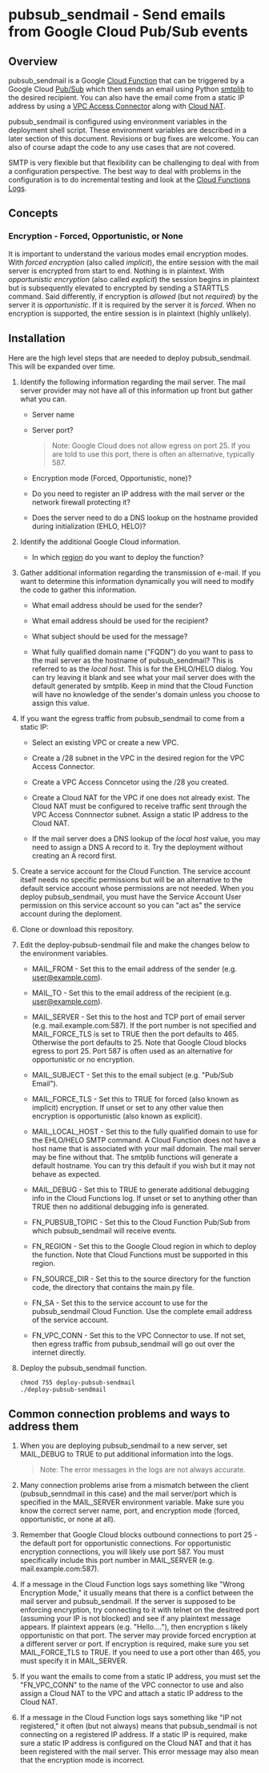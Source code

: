 # pubsub_sendmail - Send emails from Google Cloud Pub/Sub events
## Overview

pubsub_sendmail is a Google [Cloud Function](https://cloud.google.com/functions) that can be triggered by a Google Cloud [Pub/Sub](https://cloud.google.com/pubsub) which then sends an email using Python [smtplib](https://docs.python.org/3/library/smtplib.html) to the desired recipient. You can also have the email come from a static IP address by using a [VPC Access Connector](https://cloud.google.com/vpc/docs/configure-serverless-vpc-access) along with [Cloud NAT](https://cloud.google.com/nat/docs/overview).

pubsub_sendmail is configured using environment variables in the deployment shell script.  These environment variables are described in a later section of this document.  Revisions or bug fixes are welcome.  You can also of course adapt the code to any use cases that are not covered.

SMTP is very flexible but that flexibility can be challenging to deal with from a configuration perspective. The best way to deal with problems in the configuration is to do incremental testing and look at the [Cloud Functions Logs](https://cloud.google.com/functions/docs/monitoring/logging).

## Concepts

### Encryption - Forced, Opportunistic, or None

   It is important to understand the various modes email encryption modes.  With *forced encryption* (also called *implicit*), the entire session with the mail server is encrypted from start to end.  Nothing is in plaintext.  With *opportunistic encryption* (also called *explicit*) the session begins in plaintext but is subsequently elevated to encrypted by sending a STARTTLS command.  Said differently, if encryption is *allowed* (but not *required*) by the server it is *opportunistic*.  If it is required by the server it is *forced*. When no encryption is supported, the entire session is in plaintext (highly unlikely).

## Installation

Here are the high level steps that are needed to deploy pubsub_sendmail.  This will be expanded over time.

1. Identify the following information regarding the mail server.  The mail server provider may not have all of this information up front but gather what you can.

   * Server name

   * Server port?

     >Note: Google Cloud does not allow egress on port 25.  If you are told to use this port, there is often an alternative, typically 587.

   * Encryption mode (Forced, Opportunistic, none)?

   * Do you need to register an IP address with the mail server or the network firewall protecting it?

   * Does the server need to do a DNS lookup on the hostname provided during initialization (EHLO, HELO)? 

2. Identify the additional Google Cloud information.

   * In which [region](https://cloud.google.com/functions/docs/locations) do you want to deploy the function?

3. Gather additional information regarding the transmission of e-mail.  If you want to determine this information dynamically you will need to modify the code to gather this information.

   * What email address should be used for the sender?

   * What email address should be used for the recipient?

   * What subject should be used for the message?

   * What fully qualified domain name ("FQDN") do you want to pass to the mail server as the hostname of pubsub_sendmail?  This is referred to as the *local host*. This is for the EHLO/HELO dialog. You can try leaving it blank and see what your mail server does with the default generated by smtplib.  Keep in mind that the Cloud Function will have no knowledge of the sender's domain unless you choose to assign this value.


4. If you want the egress traffic from pubsub_sendmail to come from a static IP:

   * Select an existing VPC or create a new VPC.

   * Create a /28 subnet in the VPC in the desired region for the VPC Access Connector.

   * Create a VPC Access Conncetor using the /28 you created.

   * Create a Cloud NAT for the VPC if one does not already exist.   The Cloud NAT must be configured to receive traffic sent through the VPC Access Connnector subnet.  Assign a static IP address to the Cloud NAT.

   * If the mail server does a DNS lookup of the *local host* value, you may need to assign a DNS A record to it.  Try the deployment without creating an A record first.

5. Create a service account for the Cloud Function.  The service account itself needs no specific permissions but will be an alternative to the default service account whose permissions are not needed.   When you deploy pubsub_sendmail, you must have the Service Account User permission on this service account so you can "act as" the service account during the deploment.

6. Clone or download this repository.

7. Edit the deploy-pubsub-sendmail file and make the changes below to the environment variables.

   * MAIL_FROM - Set this to the email address of the sender (e.g. user@example.com).

   * MAIL_TO - Set this to the email address of the recipient (e.g. user@example.com).

   * MAIL_SERVER - Set this to the host and TCP port of email server (e.g. mail.example.com:587). If the port number is not specified and MAIL_FORCE_TLS is set to TRUE then the port defaults to 465.  Otherwise the port defaults to 25.  Note that Google Cloud blocks egress to port 25.  Port 587 is often used as an alternative for opportunistic or no encryption.

   * MAIL_SUBJECT - Set this to the email subject (e.g. "Pub/Sub Email").

   * MAIL_FORCE_TLS - Set this to TRUE for forced (also known as implicit) encryption.  If unset or set to any other value then encryption is opportunistic (also known as explicit).

   * MAIL_LOCAL_HOST - Set this to the fully qualified domain to use for the EHLO/HELO SMTP command.  A Cloud Function does not have a host name that is associated with your mail ddomain.  The mail server may be fine without that.  The smtplib functions will generate a default hostname.  You can try this default if you wish but it may not behave as expected.

   * MAIL_DEBUG - Set this to TRUE to generate additional debugging info in the Cloud Functions log.  If unset or set to anything other than TRUE then no additional debugging info is generated.

   * FN_PUBSUB_TOPIC - Set this to the Cloud Function Pub/Sub from which pubsub_sendmail will receive events.

   * FN_REGION - Set this to the Google Cloud region in which to deploy the function.  Note that Cloud Functions must be supported in this region.

   * FN_SOURCE_DIR - Set this to the source directory for the function code, the directory that contains the main.py file.

   * FN_SA - Set this to the service account to use for the pubsub_sendmail Cloud Function.  Use the complete email address of the service account.

   * FN_VPC_CONN - Set this to the VPC Connector to use.  If not set, then egress traffic from pubsub_sendmail will go out over the internet directly.

8. Deploy the pubsub_sendmail function.

   ```
   chmod 755 deploy-pubsub-sendmail
   ./deploy-pubsub-sendmail
   ```

## Common connection problems and ways to address them

1. When you are deploying pubsub_sendmail to a new server, set MAIL_DEBUG to TRUE to put additional information into the logs.

   > Note: The error messages in the logs are not always accurate.

2. Many connection problems arise from a mismatch between the client (pubsub_senndmail in this case) and the mail server/port which is specified in the MAIL_SERVER environment variable.  Make sure you know the correct server name, port, and encryption mode (forced, opportunistic, or none at all).

3. Remember that Google Cloud blocks outbound connections to port 25 - the default port for opportunistic connections.  For opportunistic encryption connections, you will likely use port 587.  You must specifically include this port number in MAIL_SERVER (e.g. mail.example.com:587).

4. If a message in the Cloud Function logs says something like "Wrong Encryption Mode,"  it usually means that there is a conflict between the mail server and pubsub_sendmail.   If the server is supposed to be enforcing encryption, try connecting to it with telnet on the desitred port (assuming your IP is not blocked) and see if any plaintext message appears.  If plaintext appears (e.g. "Hello...."), then encryption s likely opportunistic on that port.  The server may provide forced encryption at a different server or port.  If encryption is required, make sure you set MAIL_FORCE_TLS to TRUE.  If you need to use a port other than 465, you must specify it in MAIL_SERVER.

5. If you want the emails to come from a static IP address, you must set the "FN_VPC_CONN" to the name of the VPC connector to use and also assign a Cloud NAT to the VPC and attach a static IP address to the Cloud NAT.

6. If a message in the Cloud Function logs says something like "IP not registered," it often (but not always) means that pubsub_sendmail is not connecting on a registered IP address.  If a static IP is required, make sure a static IP address is configured on the Cloud NAT and that it has been registered with the mail server.   This error message may also mean that the encryption mode is incorrect.

